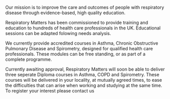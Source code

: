 Our mission is to improve the care and outcomes of people with respiratory disease through evidence-based, high quality education.

Respiratory Matters has been commissioned to provide training and education to hundreds of health care professionals in the UK. Educational sessions can be adapted folowing needs analysis.

We currently provide accredited courses in Asthma, Chronic Obstructive Pulmonary Disease and Spirometry, designed for qualified health care professionals. These modules can be free standing, or as part of a complete programme.

Currently awaiting approval, Respiratory Matters will soon be able to deliver three seperate Diploma courses in Asthma, COPD and Spirometry. These courses will be delivered in your locality, at mutually agreed times, to ease the difficulties that can arise when working and studying at the same time. To register your interest please contact us
